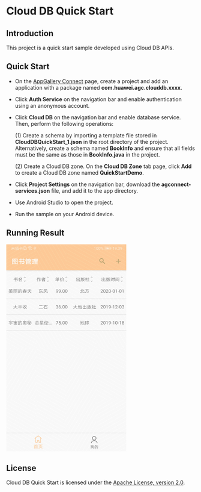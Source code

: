 # Cloud DB Quick Start

## Introduction

This project is a quick start sample developed using Cloud DB APIs.

## Quick Start

- On the [AppGallery Connect](https://developer.huawei.com/consumer/en/service/josp/agc/index.html#/myApp) page, create a project and add an application with a package named **com.huawei.agc.clouddb.xxxx**.

- Click **Auth Service** on the navigation bar and enable authentication using an anonymous account.

- Click **Cloud DB** on the navigation bar and enable database service. Then, perform the following operations:

    (1) Create a schema by importing a template file stored in **CloudDBQuickStart_1.json** in the root directory of the project. Alternatively, create a schema named **BookInfo** and ensure that all fields must be the same as those in **BookInfo.java** in the project.

    (2) Create a Cloud DB zone. On the **Cloud DB Zone** tab page, click **Add** to create a Cloud DB zone named **QuickStartDemo**.

- Click **Project Settings** on the navigation bar, download the **agconnect-services.json** file, and add it to the app directory.

- Use Android Studio to open the project.

- Run the sample on your Android device.

## Running Result

<img src="./screenshot.jpg" height="550" width="320" />

## License

Cloud DB Quick Start is licensed under the [Apache License, version 2.0](http://www.apache.org/licenses/LICENSE-2.0).
